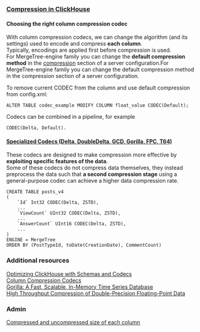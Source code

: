 ### [Compression in ClickHouse](https://clickhouse.com/docs/en/data-compression/compression-in-clickhouse)
#### Choosing the right column compression codec
With column compression codecs, we can change the algorithm (and its settings) used to encode and compress **each column**.  
Typically, encodings are applied first before compression is used.      
For MergeTree-engine family you can change the **default compression method** in the [compression](https://clickhouse.com/docs/en/operations/server-configuration-parameters/settings#compression) section of a server configuration.For MergeTree-engine family you can change the default compression method in the compression section of a server configuration.

To remove current CODEC from the column and use default compression from config.xml:
```
ALTER TABLE codec_example MODIFY COLUMN float_value CODEC(Default);
```
Codecs can be combined in a pipeline, for example
```
CODEC(Delta, Default).
```
#### [Specialized Codecs (Delta, DoubleDelta, GCD, Gorilla, FPC, T64)](https://clickhouse.com/docs/en/sql-reference/statements/create/table#specialized-codecs)
These codecs are designed to make compression more effective by **exploiting specific features of the data**.    
Some of these codecs do not compress data themselves, they instead preprocess the data such that **a second compression stage** using a general-purpose codec can achieve a higher data compression rate.
```
CREATE TABLE posts_v4
(
    `Id` Int32 CODEC(Delta, ZSTD),
    ...
    `ViewCount` UInt32 CODEC(Delta, ZSTD),
    ...
    `AnswerCount` UInt16 CODEC(Delta, ZSTD),
    ...
)
ENGINE = MergeTree
ORDER BY (PostTypeId, toDate(CreationDate), CommentCount)
```

### Additional resources
[Optimizing ClickHouse with Schemas and Codecs](https://clickhouse.com/blog/optimize-clickhouse-codecs-compression-schema)   
[Column Compression Codecs](https://clickhouse.com/docs/en/sql-reference/statements/create/table#column_compression_codec)    
[Gorilla: A Fast, Scalable, In-Memory Time Series Database](http://www.vldb.org/pvldb/vol8/p1816-teller.pdf)    
[High Throughput Compression of Double-Precision Floating-Point Data](https://userweb.cs.txstate.edu/~burtscher/papers/dcc07a.pdf)    
### Admin
[Compressed and uncompressed size of each column](https://github.com/AV-ghub/ClickHouse/blob/main/003%20Managing%20data/Advanced%20guides/Scripts.md#compressed-and-uncompressed-size-of-each-column)


